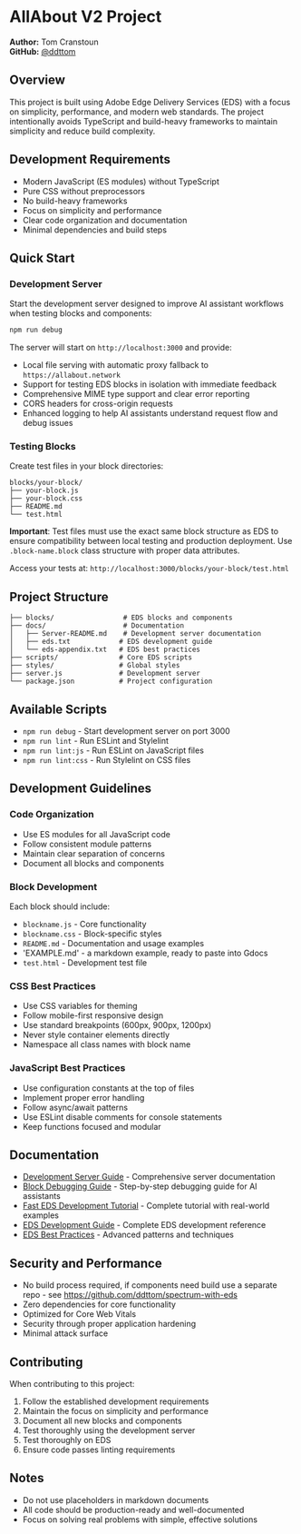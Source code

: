 # AllAbout V2 Project

**Author:** Tom Cranstoun  
**GitHub:** [@ddttom](https://github.com/ddttom)

## Overview

This project is built using Adobe Edge Delivery Services (EDS) with a focus on simplicity, performance, and modern web standards. The project intentionally avoids TypeScript and build-heavy frameworks to maintain simplicity and reduce build complexity.

## Development Requirements

- Modern JavaScript (ES modules) without TypeScript
- Pure CSS without preprocessors
- No build-heavy frameworks
- Focus on simplicity and performance
- Clear code organization and documentation
- Minimal dependencies and build steps

## Quick Start

### Development Server

Start the development server designed to improve AI assistant workflows when testing blocks and components:

```bash
npm run debug
```

The server will start on `http://localhost:3000` and provide:
- Local file serving with automatic proxy fallback to `https://allabout.network`
- Support for testing EDS blocks in isolation with immediate feedback
- Comprehensive MIME type support and clear error reporting
- CORS headers for cross-origin requests
- Enhanced logging to help AI assistants understand request flow and debug issues

### Testing Blocks

Create test files in your block directories:

```
blocks/your-block/
├── your-block.js
├── your-block.css
├── README.md
└── test.html
```

**Important**: Test files must use the exact same block structure as EDS to ensure compatibility between local testing and production deployment. Use `.block-name.block` class structure with proper data attributes.

Access your tests at: `http://localhost:3000/blocks/your-block/test.html`

## Project Structure

```
├── blocks/                 # EDS blocks and components
├── docs/                   # Documentation
│   ├── Server-README.md    # Development server documentation
│   ├── eds.txt            # EDS development guide
│   └── eds-appendix.txt   # EDS best practices
├── scripts/               # Core EDS scripts
├── styles/                # Global styles
├── server.js              # Development server
└── package.json           # Project configuration
```

## Available Scripts

- `npm run debug` - Start development server on port 3000
- `npm run lint` - Run ESLint and Stylelint
- `npm run lint:js` - Run ESLint on JavaScript files
- `npm run lint:css` - Run Stylelint on CSS files

## Development Guidelines

### Code Organization

- Use ES modules for all JavaScript code
- Follow consistent module patterns
- Maintain clear separation of concerns
- Document all blocks and components

### Block Development

Each block should include:
- `blockname.js` - Core functionality
- `blockname.css` - Block-specific styles
- `README.md` - Documentation and usage examples
- 'EXAMPLE.md' - a markdown example, ready to paste into Gdocs
- `test.html` - Development test file

### CSS Best Practices

- Use CSS variables for theming
- Follow mobile-first responsive design
- Use standard breakpoints (600px, 900px, 1200px)
- Never style container elements directly
- Namespace all class names with block name

### JavaScript Best Practices

- Use configuration constants at the top of files
- Implement proper error handling
- Follow async/await patterns
- Use ESLint disable comments for console statements
- Keep functions focused and modular

## Documentation

- [Development Server Guide](docs/Server-README.md) - Comprehensive server documentation
- [Block Debugging Guide](docs/debug.md) - Step-by-step debugging guide for AI assistants
- [Fast EDS Development Tutorial](docs/blog.md) - Complete tutorial with real-world examples
- [EDS Development Guide](docs/eds.md) - Complete EDS development reference
- [EDS Best Practices](docs/eds-appendix.md) - Advanced patterns and techniques

## Security and Performance

- No build process required, if components need build use a separate repo - see https://github.com/ddttom/spectrum-with-eds
- Zero dependencies for core functionality
- Optimized for Core Web Vitals
- Security through proper application hardening
- Minimal attack surface

## Contributing

When contributing to this project:

1. Follow the established development requirements
2. Maintain the focus on simplicity and performance
3. Document all new blocks and components
4. Test thoroughly using the development server
5. Test thoroughly on EDS
6. Ensure code passes linting requirements

## Notes

- Do not use placeholders in markdown documents
- All code should be production-ready and well-documented
- Focus on solving real problems with simple, effective solutions
